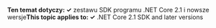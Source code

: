 <span data-ttu-id="73afa-101">**Ten temat dotyczy: ✓** zestawu SDK programu .NET Core 2.1 i nowsze wersje</span><span class="sxs-lookup"><span data-stu-id="73afa-101">**This topic applies to: ✓** .NET Core 2.1 SDK and later versions</span></span>